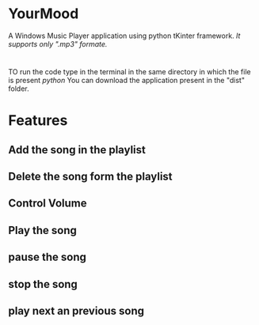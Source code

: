 # YourMood
A Windows Music Player application using python tKinter framework.
*It supports only ".mp3" formate.*
#
TO run the code type in  the terminal in the same directory in which the file is present *python <filename>*
You can download the application present in the "dist" folder.
# Features
  ## Add the song in the playlist
  ## Delete the song form the playlist
  ## Control Volume
  ## Play the song
  ## pause the song
  ## stop the song
  ## play next an previous song
